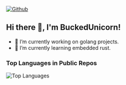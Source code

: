 [![Github](https://img.shields.io/github/followers/buckedunicorn?label=Follow&style=social)](https://github.com/buckedunicorn)

## Hi there 👋, I'm BuckedUnicorn!

- 🔭 I’m currently working on golang projects.
- 🌱 I’m currently learning embedded rust.

### Top Languages in Public Repos
![Top Languages](https://github-readme-stats.vercel.app/api/top-langs/?username=buckedunicorn&hide=html)
